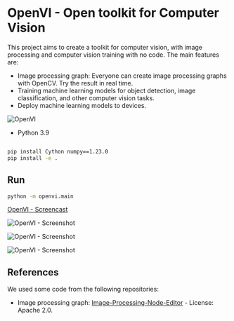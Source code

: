 # OpenVI - Open toolkit for Computer Vision

This project aims to create a toolkit for computer vision, with image processing and computer vision training with no code. The main features are:

- Image processing graph: Everyone can create image processing graphs with OpenCV. Try the result in real time.
- Training machine learning models for object detection, image classification, and other computer vision tasks.
- Deploy machine learning models to devices.

![OpenVI](https://github.com/openvi-team/openvi/blob/main/openvi.png)

- Python 3.9

```bash

pip install Cython numpy==1.23.0
pip install -e .
```

## Run

```bash
python -m openvi.main
```

[OpenVI - Screencast](https://github.com/openvi-team/openvi/assets/18329471/db9047e2-3b0b-4052-bdb2-ea550d481921)

![OpenVI - Screenshot](https://github.com/openvi-team/openvi/assets/18329471/96b6711b-e85f-4429-909b-e80cefaabef1)

![OpenVI - Screenshot](https://github.com/openvi-team/openvi/assets/18329471/5f3a4008-ab71-44d4-9f0f-1a62e0c6cfc7)

![OpenVI - Screenshot](https://github.com/openvi-team/openvi/assets/18329471/d9445a3b-3b43-4344-b633-a3f0ada9ff9e)


## References

We used some code from the following repositories:

- Image processing graph: [Image-Processing-Node-Editor](https://github.com/Kazuhito00/Image-Processing-Node-Editor) - License: Apache 2.0.
